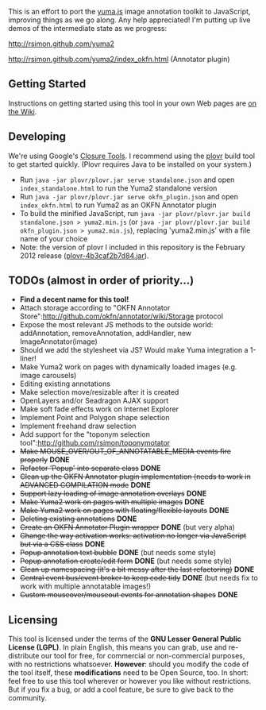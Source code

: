 This is an effort to port the [yuma.js](http://yuma-js.github.com) image annotation toolkit to JavaScript, improving things as we go along. Any help appreciated! I'm putting up live demos of the intermediate state as we progress:

http://rsimon.github.com/yuma2

http://rsimon.github.com/yuma2/index_okfn.html (Annotator plugin)

## Getting Started

Instructions on getting started using this tool in your own Web pages are [on the Wiki](wiki/Getting-Started).

## Developing

We're using Google's [Closure Tools](http://developers.google.com/closure/). I recommend using the [plovr](http://plovr.com/) build tool to get started quickly. (Plovr requires Java to be installed on your system.)

* Run ``java -jar plovr/plovr.jar serve standalone.json`` and open ``index_standalone.html`` to run the Yuma2 standalone version
* Run ``java -jar plovr/plovr.jar serve okfn_plugin.json`` and open ``index_okfn.html`` to run Yuma2 as an OKFN Annotator plugin
* To build the minified JavaScript, run ``java -jar plovr/plovr.jar build standalone.json > yuma2.min.js`` (or ``java -jar plovr/plovr.jar build okfn_plugin.json > yuma2.min.js``), replacing 'yuma2.min.js' with a file name of your choice
* Note: the version of plovr I included in this repository is the February 2012 release ([plovr-4b3caf2b7d84.jar](http://code.google.com/p/plovr/downloads/detail?name=plovr-4b3caf2b7d84.jar&can=2)).

## TODOs (almost in order of priority...)

* __Find a decent name for this tool!__
* Attach storage according to "OKFN Annotator Store":http://github.com/okfn/annotator/wiki/Storage protocol
* Expose the most relevant JS methods to the outside world: addAnnotation, removeAnnotation, addHandler, new ImageAnnotator(image)
* Should we add the stylesheet via JS? Would make Yuma integration a 1-liner!
* Make Yuma2 work on pages with dynamically loaded images (e.g. image carousels)
* Editing existing annotations
* Make selection move/resizable after it is created
* OpenLayers and/or Seadragon AJAX support
* Make soft fade effects work on Internet Explorer
* Implement Point and Polygon shape selection
* Implement freehand draw selection
* Add support for the "toponym selection tool":http://github.com/rsimon/toponymotator
* ~~Make MOUSE_OVER/OUT_OF_ANNOTATABLE_MEDIA events fire properly~~ __DONE__
* ~~Refactor 'Popup' into separate class~~ __DONE__
* ~~Clean up the OKFN Annotator plugin implementation (needs to work in ADVANCED COMPILATION mode~~ __DONE__
* ~~Support lazy loading of image annotation overlays~~ __DONE__
* ~~Make Yuma2 work on pages with multiple images~~ __DONE__
* ~~Make Yuma2 work on pages with floating/flexible layouts~~ __DONE__
* ~~Deleting existing annotations~~ __DONE__
* ~~Create an OKFN Annotator Plugin wrapper~~ __DONE__ (but very alpha)
* ~~Change the way activation works: activation no longer via JavaScript but via a CSS class~~ __DONE__
* ~~Popup annotation text bubble~~ __DONE__ (but needs some style)
* ~~Popup annotation create/edit form~~ __DONE__ (but needs some style)
* ~~Clean up namespacing (it's a bit messy after the last refactoring)~~ __DONE__
* ~~Central event bus/event broker to keep code tidy~~ __DONE__ (but needs fix to work with multiple annotatable images!)
* ~~Custom mouseover/mouseout events for annotation shapes~~ __DONE__

## Licensing

This tool is licensed under the terms of the __GNU Lesser General Public License (LGPL)__. In plain English, this means you can grab, use and re-distribute our tool for free, for commercial or non-commercial purposes, with no restrictions whatsoever. __However__: should you modify the code of the tool itself, these __modifications__ need to be Open Source, too. In short: feel free to use this tool wherever or however you like without restrictions. But if you fix a bug, or add a cool feature, be sure to give back to the community.

